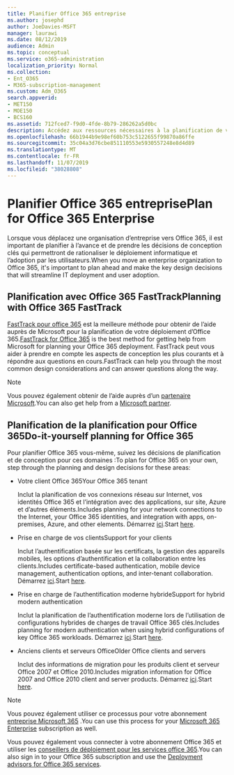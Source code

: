 ```yaml
---
title: Planifier Office 365 entreprise
ms.author: josephd
author: JoeDavies-MSFT
manager: laurawi
ms.date: 08/12/2019
audience: Admin
ms.topic: conceptual
ms.service: o365-administration
localization_priority: Normal
ms.collection:
- Ent_O365
- M365-subscription-management
ms.custom: Adm_O365
search.appverid:
- MET150
- MOE150
- BCS160
ms.assetid: 712fced7-f9d0-4fde-8b79-286262a5d0bc
description: Accédez aux ressources nécessaires à la planification de votre déploiement Office 365 entreprise.
ms.openlocfilehash: 66b1944b9e98ef60b753c5122655f99870a86ffe
ms.sourcegitcommit: 35c04a3d76cbe851110553e5930557248e8d4d89
ms.translationtype: MT
ms.contentlocale: fr-FR
ms.lasthandoff: 11/07/2019
ms.locfileid: "38028808"
---
```

# <a name="plan-for-office-365-enterprise"></a><span data-ttu-id="f0a3c-103">Planifier Office 365 entreprise</span><span class="sxs-lookup"><span data-stu-id="f0a3c-103">Plan for Office 365 Enterprise</span></span>

<span data-ttu-id="f0a3c-104">Lorsque vous déplacez une organisation d’entreprise vers Office 365, il est important de planifier à l’avance et de prendre les décisions de conception clés qui permettront de rationaliser le déploiement informatique et l’adoption par les utilisateurs.</span><span class="sxs-lookup"><span data-stu-id="f0a3c-104">When you move an enterprise organization to Office 365, it's important to plan ahead and make the key design decisions that will streamline IT deployment and user adoption.</span></span> 

## <a name="planning-with-office-365-fasttrack"></a><span data-ttu-id="f0a3c-105">Planification avec Office 365 FastTrack</span><span class="sxs-lookup"><span data-stu-id="f0a3c-105">Planning with Office 365 FastTrack</span></span>

<span data-ttu-id="f0a3c-106">[FastTrack pour office 365](https://docs.microsoft.com/fasttrack/O365-fasttrack-benefit-for-office-365) est la meilleure méthode pour obtenir de l’aide auprès de Microsoft pour la planification de votre déploiement d’Office 365.</span><span class="sxs-lookup"><span data-stu-id="f0a3c-106">[FastTrack for Office 365](https://docs.microsoft.com/fasttrack/O365-fasttrack-benefit-for-office-365) is the best method for getting help from Microsoft for planning your Office 365 deployment.</span></span> <span data-ttu-id="f0a3c-107">FastTrack peut vous aider à prendre en compte les aspects de conception les plus courants et à répondre aux questions en cours.</span><span class="sxs-lookup"><span data-stu-id="f0a3c-107">FastTrack can help you through the most common design considerations and can answer questions along the way.</span></span> 

>[!Note]
><span data-ttu-id="f0a3c-108">Vous pouvez également obtenir de l’aide auprès d’un [partenaire Microsoft](https://www.microsoft.com/solution-providers/home).</span><span class="sxs-lookup"><span data-stu-id="f0a3c-108">You can also get help from a [Microsoft partner](https://www.microsoft.com/solution-providers/home).</span></span>
>

## <a name="do-it-yourself-planning-for-office-365"></a><span data-ttu-id="f0a3c-109">Planification de la planification pour Office 365</span><span class="sxs-lookup"><span data-stu-id="f0a3c-109">Do-it-yourself planning for Office 365</span></span>

<span data-ttu-id="f0a3c-110">Pour planifier Office 365 vous-même, suivez les décisions de planification et de conception pour ces domaines :</span><span class="sxs-lookup"><span data-stu-id="f0a3c-110">To plan for Office 365 on your own, step through the planning and design decisions for these areas:</span></span>

- <span data-ttu-id="f0a3c-111">Votre client Office 365</span><span class="sxs-lookup"><span data-stu-id="f0a3c-111">Your Office 365 tenant</span></span>

  <span data-ttu-id="f0a3c-112">Inclut la planification de vos connexions réseau sur Internet, vos identités Office 365 et l’intégration avec des applications, sur site, Azure et d’autres éléments.</span><span class="sxs-lookup"><span data-stu-id="f0a3c-112">Includes planning for your network connections to the Internet, your Office 365 identities, and integration with apps, on-premises, Azure, and other elements.</span></span> <span data-ttu-id="f0a3c-113">Démarrez [ici](subscriptions-licenses-accounts-and-tenants-for-microsoft-cloud-offerings.md).</span><span class="sxs-lookup"><span data-stu-id="f0a3c-113">Start [here](subscriptions-licenses-accounts-and-tenants-for-microsoft-cloud-offerings.md).</span></span>

- <span data-ttu-id="f0a3c-114">Prise en charge de vos clients</span><span class="sxs-lookup"><span data-stu-id="f0a3c-114">Support for your clients</span></span>

  <span data-ttu-id="f0a3c-115">Inclut l’authentification basée sur les certificats, la gestion des appareils mobiles, les options d’authentification et la collaboration entre les clients.</span><span class="sxs-lookup"><span data-stu-id="f0a3c-115">Includes certificate-based authentication, mobile device management, authentication options, and inter-tenant collaboration.</span></span> <span data-ttu-id="f0a3c-116">Démarrez [ici](office-365-client-support-certificate-based-authentication.md).</span><span class="sxs-lookup"><span data-stu-id="f0a3c-116">Start [here](office-365-client-support-certificate-based-authentication.md).</span></span>

- <span data-ttu-id="f0a3c-117">Prise en charge de l’authentification moderne hybride</span><span class="sxs-lookup"><span data-stu-id="f0a3c-117">Support for hybrid modern authentication</span></span>

  <span data-ttu-id="f0a3c-118">Inclut la planification de l’authentification moderne lors de l’utilisation de configurations hybrides de charges de travail Office 365 clés.</span><span class="sxs-lookup"><span data-stu-id="f0a3c-118">Includes planning for modern authentication when using hybrid configurations of key Office 365 workloads.</span></span> <span data-ttu-id="f0a3c-119">Démarrez [ici](hybrid-modern-auth-overview.md).</span><span class="sxs-lookup"><span data-stu-id="f0a3c-119">Start [here](hybrid-modern-auth-overview.md).</span></span>

- <span data-ttu-id="f0a3c-120">Anciens clients et serveurs Office</span><span class="sxs-lookup"><span data-stu-id="f0a3c-120">Older Office clients and servers</span></span>

  <span data-ttu-id="f0a3c-121">Inclut des informations de migration pour les produits client et serveur Office 2007 et Office 2010.</span><span class="sxs-lookup"><span data-stu-id="f0a3c-121">Includes migration information for Office 2007 and Office 2010 client and server products.</span></span> <span data-ttu-id="f0a3c-122">Démarrez [ici](plan-upgrade-previous-versions-office.md).</span><span class="sxs-lookup"><span data-stu-id="f0a3c-122">Start [here](plan-upgrade-previous-versions-office.md).</span></span>

>[!Note]
><span data-ttu-id="f0a3c-123">Vous pouvez également utiliser ce processus pour votre abonnement [entreprise Microsoft 365](https://docs.microsoft.com/microsoft-365/enterprise/microsoft-365-overview) .</span><span class="sxs-lookup"><span data-stu-id="f0a3c-123">You can use this process for your [Microsoft 365 Enterprise](https://docs.microsoft.com/microsoft-365/enterprise/microsoft-365-overview) subscription as well.</span></span>
>

<span data-ttu-id="f0a3c-124">Vous pouvez également vous connecter à votre abonnement Office 365 et utiliser les [conseillers de déploiement pour les services office 365](deployment-advisors-for-office-365.md).</span><span class="sxs-lookup"><span data-stu-id="f0a3c-124">You can also sign in to your Office 365 subscription and use the [Deployment advisors for Office 365 services](deployment-advisors-for-office-365.md).</span></span>



<!--

This checklist will help your organization as you plan and prepare for a migration to Office 365. The phases and steps in the checklist are aligned with the guidance provided by the [Onboarding Center](https://go.microsoft.com/fwlink/?LinkId=517115). Feel free to adapt this checklist to your organization's needs.

Most organizations don't need to do anything to prepare for Office 365. It's an application on the web and people are able to use it as soon as they have an account. Other organizations have more locations, security practices, or other requirements that create the need for more planning. For enterprise-level organizations, follow the checklist items below to get started with Office 365.
  
If you want help getting Office 365 set up, [FastTrack](https://fasttrack.microsoft.com/office) is the easiest way to deploy Office 365, you can also sign in and use the [Deployment advisors for Office 365 services](deployment-advisors-for-office-365.md).
  
|**Choose one or more to get started:**||
|:-----|:-----|
| [System requirements for Office](https://products.office.com/office-system-requirements) |- Microsoft Office Professional, Office 365, Office 365 ProPlus, and each Office application for Windows, Mac, iOS, and Android all have specific system requirements. Ensure your hardware and software meet the minimum system requirements.|
|**Most** customers connect their on-premises directory to Office 365. Get a head start on directory preparation by [installing and running IdFix on your network](https://www.microsoft.com/download/details.aspx?id=36832). <br> Use the [AAD Connect advisor](https://aka.ms/aadconnectpwsync) and the [Azure AD Premium set up guide](https://aka.ms/aadpguidance) to get customized set up guidance. <br> |- Automated checks against your directory to [validate people's accounts will properly synchronize](https://support.office.com/article/Prepare-to-provision-users-through-directory-synchronization-to-Office-365-01920974-9e6f-4331-a370-13aea4e82b3e). <br> - Recommends changes to directory objects and offers to automate the changes for you. <br> - [More details on using the IdFix tool](prepare-directory-attributes-for-synch-with-idfix.md). |
|**Read** our [network performance guidance](https://aka.ms/tune) and use our tools to ensure you have the connectivity and performance configuration necessary to provide people with the best experience.  <br> | - Ensure you can connect to Office 365, if you filter or scan outbound traffic, you'll want to understand what [managing Office 365 endpoints](https://support.office.com/article/Managing-Office-365-endpoints-99cab9d4-ef59-4207-9f2b-3728eb46bf9a) means for your organization.  <br>  - [Model and test your network capacity](https://support.office.com/article/Network-and-migration-planning-for-Office-365-f5ee6c33-bcd7-4b0b-b0f8-dc1d9fb8d132) or move to an [Azure ExpressRoute for Office 365](https://support.office.com/article/Azure-ExpressRoute-for-Office-365-6d2534a2-c19c-4a99-be5e-33a0cee5d3bd) circuit for a more predictable experience.   |
|**Use** our [planning checklist](https://support.office.com/article/Deployment-planning-checklist-for-Office-365-5fa4f6ef-35ad-4840-91c1-4834df3df5a0) as a starting place for building your own deployment plan.  <br> | - In-depth overview of possible areas you'll need to plan for with links to reference or how-to information to help you plan. |
|**Use** the [Exchange Server Large Item Script](https://gallery.technet.microsoft.com/Exchange-Server-Large-Item-b9546cc6) to find mail items that may be too large to migrate.  <br> | - Uses Exchange Web Services to impersonate, access, scan the mailbox for file sizes you specify, and dumps the results in a CSV file. Read the [detailed instructions on how to use the script](https://blogs.technet.com/b/mikehall/archive/2013/06/27/large-mail-item-script.aspx). |
|**Take** advantage of [Microsoft deployment experts](https://go.microsoft.com/fwlink/?LinkId=517115) who can help you from planning to helping everyone start using the new services and applications.  <br> Use the [Deployment wizards for Office 365 services](https://support.office.com/article/Deployment-wizards-for-Office-365-services-165f46e8-3533-4d76-be57-97f81ebd40f2) to get customized set up guidance.  <br> | - The Onboarding center works directly with customers and with partner organizations. Give them a call today. |
|**Use** the [templates and resources in the Office 365 success center](https://www.microsoft.com/fasttrack/resources) to share your deployment and onboarding plans with the people in your organization.  <br> | - Communication with everyone before, during, and after the transition to Office 365 is critical.  <br> - Use our templates, guides, and handouts to improve your communications. |
|**Read** the article [Office 365 Network Connectivity Principles](https://aka.ms/o365networkingprinciples) to understand the connectivity principles for securely managing Office 365 traffic and getting the best possible performance.  <br> | - This article will help you understand the most recent guidance for securely optimizing Office 365 network connectivity. |
   
Want more resources to help you integrate Office 365 with your broader cloud strategy? Here are the [Microsoft cloud IT architecture resources](https://docs.microsoft.com/office365/enterprise/microsoft-cloud-it-architecture-resources).
  
## Want to talk with support?

We're here to help, [contact support](https://support.office.com/article/32a17ca7-6fa0-4870-8a8d-e25ba4ccfd4b) for business products.


--> 